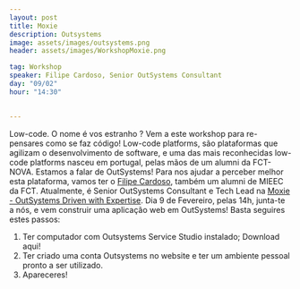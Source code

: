 ```yaml
---
layout: post
title: Moxie
description: Outsystems
image: assets/images/outsystems.png
header: assets/images/WorkshopMoxie.png

tag: Workshop
speaker: Filipe Cardoso, Senior OutSystems Consultant
day: "09/02"
hour: "14:30"

      
---
```


Low-code. O nome é vos estranho ? Vem a este workshop para re-pensares como se faz código! Low-code platforms, são plataformas que agilizam o desenvolvimento de software, e uma das mais reconhecidas low-code platforms nasceu em portugal, pelas mãos de um alumni da FCT-NOVA. Estamos a falar de OutSystems! 
Para nos ajudar a perceber melhor esta plataforma, vamos ter o [Filipe Cardoso](https://pt.linkedin.com/in/filipe-roma-cardoso-7617168a), também um alumni de MIEEC da FCT. Atualmente, é Senior OutSystems Consultant e Tech Lead na [Moxie - OutSystems Driven with Expertise](www.moxie.pt).
Dia 9 de Fevereiro, pelas 14h, junta-te a nós, e vem construir uma aplicação web em OutSystems!
Basta seguires estes passos:

1. Ter computador com Outsystems Service Studio instalado; Download aqui!
2. Ter criado uma conta Outsystems no website e ter um ambiente pessoal pronto a ser utilizado.
3. Apareceres!

